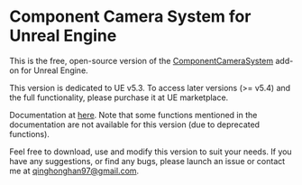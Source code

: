 # Component Camera System for Unreal Engine
This is the free, open-source version of the [ComponentCameraSystem](https://www.unrealengine.com/marketplace/product/7dd53db6fd3a4ccfa4c35e6b2125b742) add-on for Unreal Engine. 


This version is dedicated to UE v5.3. To access later versions (>= v5.4) and the full functionality, please purchase it at UE marketplace. 

Documentation at [here](https://sulleyyys-organization.gitbook.io/manuals-of-ccs/). Note that some functions mentioned in the documentation are not available for this version (due to deprecated functions).

Feel free to download, use and modify this version to suit your needs. If you have any suggestions, or find any bugs, please launch an issue or contact me at qinghonghan97@gmail.com.
